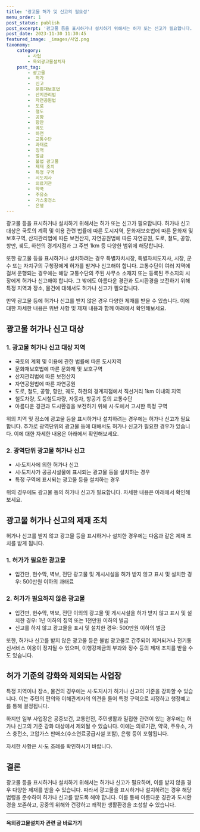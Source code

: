 ```yaml
---
title: '광고물 허가 및 신고의 필요성'
menu_order: 1
post_status: publish
post_excerpt: '광고물 등을 표시하거나 설치하기 위해서는 허가 또는 신고가 필요합니다. 허가나 신고 대상은 국토의 계획 및 이용 관련 법률에 따른 도시지역, 문화재보호법에 따른 문화재 및 보호구역, 산지관리법에 따른 보전산지, 자연공원법에 따른 자연공원, 도로, 철도, 공항, 항만, 궤도, 하천의 경계지점과 그 주변 1km 등 다양한 범위에 해당합니다.'
post_date: 2023-11-30 11:30:45
featured_image: _images/사업.png
taxonomy:
    category:
        - 사업
        - 옥외광고물설치자
    post_tag:
        - 광고물
        -  허가
        -  신고
        -  문화재보호법
        -  산지관리법
        -  자연공원법
        -  도로
        -  철도
        -  공항
        -  항만
        -  궤도
        -  하천
        -  교통수단
        -  과태료
        -  징역
        -  벌금
        -  불법 광고물
        -  제재 조치
        -  특정 구역
        -  시도지사
        -  의료기관
        -  약국
        -  주유소
        -  가스충전소
        -  은행
---
```



광고물 등을 표시하거나 설치하기 위해서는 허가 또는 신고가 필요합니다. 허가나 신고 대상은 국토의 계획 및 이용 관련 법률에 따른 도시지역, 문화재보호법에 따른 문화재 및 보호구역, 산지관리법에 따른 보전산지, 자연공원법에 따른 자연공원, 도로, 철도, 공항, 항만, 궤도, 하천의 경계지점과 그 주변 1km 등 다양한 범위에 해당합니다.

또한 광고물 등을 표시하거나 설치하려는 경우 특별자치시장, 특별자치도지사, 시장, 군수 또는 자치구의 구청장에게 허가를 받거나 신고해야 합니다. 교통수단이 여러 지역에 걸쳐 운행되는 경우에는 해당 교통수단의 주된 사무소 소재지 또는 등록된 주소지의 시장에게 허가나 신고해야 합니다. 그 밖에도 아름다운 경관과 도시환경을 보전하기 위해 특정 지역과 장소, 물건에 대해서도 허가나 신고가 필요합니다.

만약 광고물 등에 허가나 신고를 받지 않은 경우 다양한 제재를 받을 수 있습니다. 이에 대한 자세한 내용은 위반 사항 및 제재 내용과 함께 아래에서 확인해보세요.

## 광고물 허가나 신고 대상

### 1. 광고물 허가나 신고 대상 지역

- 국토의 계획 및 이용에 관한 법률에 따른 도시지역
- 문화재보호법에 따른 문화재 및 보호구역
- 산지관리법에 따른 보전산지
- 자연공원법에 따른 자연공원
- 도로, 철도, 공항, 항만, 궤도, 하천의 경계지점에서 직선거리 1km 이내의 지역
- 철도차량, 도시철도차량, 자동차, 항공기 등의 교통수단
- 아름다운 경관과 도시환경을 보전하기 위해 시·도에서 고시한 특정 구역

위의 지역 및 장소에 광고물 등을 표시하거나 설치하려는 경우에는 허가나 신고가 필요합니다. 추가로 광역단위의 광고물 등에 대해서도 허가나 신고가 필요한 경우가 있습니다. 이에 대한 자세한 내용은 아래에서 확인해보세요.

### 2. 광역단위 광고물 허가나 신고

- 시·도지사에 의한 허가나 신고
- 시·도지사가 공공시설물에 표시되는 광고물 등을 설치하는 경우
- 특정 구역에 표시되는 광고물 등을 설치하는 경우

위의 경우에도 광고물 등의 허가나 신고가 필요합니다. 자세한 내용은 아래에서 확인해보세요.

## 광고물 허가나 신고의 제재 조치

허가나 신고를 받지 않고 광고물 등을 표시하거나 설치한 경우에는 다음과 같은 제재 조치를 받게 됩니다.

### 1. 허가가 필요한 광고물

- 입간판, 현수막, 벽보, 전단 광고물 및 게시시설을 허가 받지 않고 표시 및 설치한 경우: 500만원 이하의 과태료

### 2. 허가가 필요하지 않은 광고물

- 입간판, 현수막, 벽보, 전단 이외의 광고물 및 게시시설을 허가 받지 않고 표시 및 설치한 경우: 1년 이하의 징역 또는 1천만원 이하의 벌금
- 신고를 하지 않고 광고물을 표시 및 설치한 경우: 500만원 이하의 벌금

또한, 허가나 신고를 받지 않은 광고물 등은 불법 광고물로 간주되어 제거되거나 전기통신서비스 이용이 정지될 수 있으며, 이행강제금의 부과와 징수 등의 제재 조치를 받을 수도 있습니다.

## 허가 기준의 강화와 제외되는 사업장

특정 지역이나 장소, 물건의 경우에는 시·도지사가 허가나 신고의 기준을 강화할 수 있습니다. 이는 주민의 편의와 이해관계자의 의견을 들어 특정 구역으로 지정하고 행정예고를 통해 결정됩니다. 

하지만 일부 사업장은 공중보건, 교통안전, 주민생활과 밀접한 관련이 있는 경우에는 허가나 신고의 기준 강화 대상에서 제외될 수 있습니다. 이에는 의료기관, 약국, 주유소, 가스 충전소, 고압가스 판매소(수소연료공급시설 포함), 은행 등이 포함됩니다. 

자세한 사항은 시·도 조례를 확인하시기 바랍니다.

## 결론

광고물 등을 표시하거나 설치하기 위해서는 허가나 신고가 필요하며, 이를 받지 않을 경우 다양한 제재를 받을 수 있습니다. 따라서 광고물을 표시하거나 설치하려는 경우 해당 법령을 준수하여 허가나 신고를 받도록 해야 합니다. 이를 통해 아름다운 경관과 도시환경을 보존하고, 공중의 위해와 건강하고 쾌적한 생활환경을 조성할 수 있습니다.


<!-- wp:separator -->
<hr class="wp-block-separator has-alpha-channel-opacity"/>
<!-- /wp:separator -->

<!-- wp:group {"backgroundColor":"base","layout":{"type":"constrained"}} -->
<div class="wp-block-group has-base-background-color has-background"><!-- wp:paragraph {"align":"center","fontSize":"medium"} -->
<p class="has-text-align-center has-large-font-size"><strong>옥외광고물설치자 관련 글 바로가기</strong></p>
<!-- /wp:paragraph -->


<!-- wp:latest-posts
{"categories":[{"id":27298,"count":19,"description":"","link":"https://uknowlaw.com/category/%ec%98%a5%ec%99%b8%ea%b4%91%ea%b3%a0%eb%ac%bc%ec%84%a4%ec%b9%98%ec%9e%90/","name":"옥외광고물설치자","slug":"옥외광고물설치자","taxonomy":"category","parent":0,"meta":[],"_links":{"self":[{"href":"https://uknowlaw.com/wp-json/wp/v2/categories/27298"}],"collection":[{"href":"https://uknowlaw.com/wp-json/wp/v2/categories"}],"about":[{"href":"https://uknowlaw.com/wp-json/wp/v2/taxonomies/category"}],"wp:post_type":[{"href":"https://uknowlaw.com/wp-json/wp/v2/posts?categories=27298"}],"curies":[{"name":"wp","href":"https://api.w.org/{rel}","templated":true}]}}],"postsToShow":100,"excerptLength":28,"postLayout":"grid","columns":2,"featuredImageAlign":"left","featuredImageSizeSlug":"large","fontSize":"small"} /--></div>
<!-- /wp:group -->